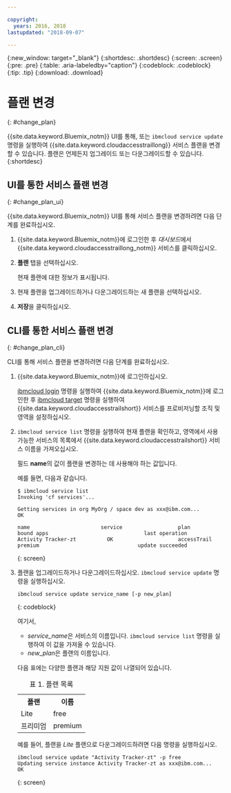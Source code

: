 ```yaml
---

copyright:
  years: 2016, 2018
lastupdated: "2018-09-07"

---
```


{:new_window: target="_blank"}
{:shortdesc: .shortdesc}
{:screen: .screen}
{:pre: .pre}
{:table: .aria-labeledby="caption"}
{:codeblock: .codeblock}
{:tip: .tip}
{:download: .download}



# 플랜 변경
{: #change_plan}

{{site.data.keyword.Bluemix_notm}} UI를 통해, 또는 `ibmcloud service update` 명령을 실행하여 {{site.data.keyword.cloudaccesstraillong}} 서비스 플랜을 변경할 수 있습니다. 플랜은 언제든지 업그레이드 또는 다운그레이드할 수 있습니다.
{:shortdesc}

## UI를 통한 서비스 플랜 변경
{: #change_plan_ui}

{{site.data.keyword.Bluemix_notm}} UI를 통해 서비스 플랜을 변경하려면 다음 단계를 완료하십시오. 

1. {{site.data.keyword.Bluemix_notm}}에 로그인한 후 *대시보드*에서 {{site.data.keyword.cloudaccesstraillong_notm}} 서비스를 클릭하십시오.  
    
2. **플랜** 탭을 선택하십시오. 

    현재 플랜에 대한 정보가 표시됩니다.
	
3. 현재 플랜을 업그레이드하거나 다운그레이드하는 새 플랜을 선택하십시오. 

4. **저장**을 클릭하십시오.



## CLI를 통한 서비스 플랜 변경
{: #change_plan_cli}

CLI를 통해 서비스 플랜을 변경하려면 다음 단계를 완료하십시오. 

1. {{site.data.keyword.Bluemix_notm}}에 로그인하십시오.  

    [ibmcloud login](/docs/cli/reference/ibmcloud/bx_cli.html#ibmcloud_login) 명령을 실행하여 {{site.data.keyword.Bluemix_notm}}에 로그인한 후 [ibmcloud target](/docs/cli/reference/ibmcloud/bx_cli.html#ibmcloud_target) 명령을 실행하여 {{site.data.keyword.cloudaccesstrailshort}} 서비스를 프로비저닝할 조직 및 영역을 설정하십시오. 
	
2. `ibmcloud service list` 명령을 실행하여 현재 플랜을 확인하고, 영역에서 사용 가능한 서비스의 목록에서 {{site.data.keyword.cloudaccesstrailshort}} 서비스 이름을 가져오십시오.  

    필드 **name**의 값이 플랜을 변경하는 데 사용해야 하는 값입니다. 

    예를 들면, 다음과 같습니다.
	
	```
	$ ibmcloud service list
    Invoking 'cf services'...

    Getting services in org MyOrg / space dev as xxx@ibm.com...
    OK

    name                       service                  plan                 bound apps                               last operation
    Activity Tracker-zt          OK                     accessTrail             premium                                update succeeded
    ```
	{: screen}
    
3. 플랜을 업그레이드하거나 다운그레이드하십시오. `ibmcloud service update` 명령을 실행하십시오. 
    
	```
	ibmcloud service update service_name [-p new_plan]
	```
	{: codeblock}
	
	여기서, 
	
	* *service_name*은 서비스의 이름입니다. `ibmcloud service list` 명령을 실행하여 이 값을 가져올 수 있습니다. 
	* *new_plan*은 플랜의 이름입니다.
	
	다음 표에는 다양한 플랜과 해당 지원 값이 나열되어 있습니다.
	
	<table>
	  <caption>표 1. 플랜 목록</caption>
	  <tr>
	    <th>플랜</th>
	    <th>이름</th>
	  </tr>
	  <tr>
	    <td>Lite</td>
	    <td>free</td>
	  </tr>
	  <tr>
	    <td>프리미엄</td>
	    <td>premium</td>
	  </tr>
	</table>
	
	예를 들어, 플랜을 *Lite* 플랜으로 다운그레이드하려면 다음 명령을 실행하십시오.
	
	```
	ibmcloud service update "Activity Tracker-zt" -p free
    Updating service instance Activity Tracker-zt as xxx@ibm.com...
    OK
	```
	{: screen}



